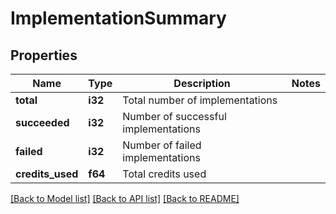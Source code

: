 # ImplementationSummary

## Properties

Name | Type | Description | Notes
------------ | ------------- | ------------- | -------------
**total** | **i32** | Total number of implementations | 
**succeeded** | **i32** | Number of successful implementations | 
**failed** | **i32** | Number of failed implementations | 
**credits_used** | **f64** | Total credits used | 

[[Back to Model list]](../README.md#documentation-for-models) [[Back to API list]](../README.md#documentation-for-api-endpoints) [[Back to README]](../README.md)


